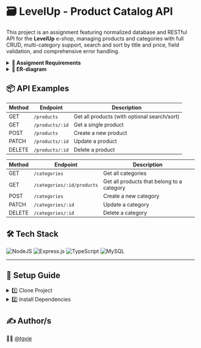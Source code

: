 # 🗃️ LevelUp - Product Catalog API
This project is an assignment featuring normalized database and RESTful API for the **LevelUp** e-shop, managing products and categories with full CRUD, multi-category support, search and sort by title and price, field validation, and comprehensive error handling.

<details>
<summary><strong>🧾 Assigment Requirements</strong></summary>

- ER-diagram
- Products & categories relationship
- CRUD for both tables
- Search + Sort
- Validation
- Error handling
</details>

<details>
<summary><strong>📐 ER-diagram</strong></summary>

| 📐 |
| --- |
| ![diagram](sql/ER-diagram.png) |
</details>

## 📦 API Examples
| Method | Endpoint | Description |
| ------ | -------- | ----------- |
| GET | `/products` | Get all products (with optional search/sort) |
| GET | `/products/:id` | Get a single product |
| POST | `/products` | Create a new product |
| PATCH | `/products/:id` | Update a product |
| DELETE | `/products/:id` | Delete a product |

| Method | Endpoint | Description |
| ------ | -------- | ----------- |
| GET | `/categories` | Get all categories |
| GET | `/categories/:id/products` | Get all products that belong to a category |
| POST | `/categories` | Create a new category |
| PATCH | `/categories/:id` | Update a category |
| DELETE | `/categories/:id` | Delete a category |

## 🛠️ Tech Stack
![NodeJS](https://img.shields.io/badge/Node.js-6DA55F?style=flat&logo=node.js&logoColor=white)
![Express.js](https://img.shields.io/badge/Express.js-%23404d59.svg?logo=express&logoColor=%2361DAFB)
![TypeScript](https://img.shields.io/badge/TypeScript-%23007ACC.svg?style=flat&logo=typescript&logoColor=white)
![MySQL](https://img.shields.io/badge/MySQL-4479A1?logo=mysql&logoColor=fff)

<hr>

## 🔧 Setup Guide
<details>
<summary>1️⃣ Clone Project</summary>
  
```bash
git clone https://github.com/username/repo-name.git
cd repo-name
```
</details>

<details>
<summary>2️⃣ Install Dependencies</summary>
  
```bash
npm install
```
- 3️⃣ Import `levelup.sql` file into MySQL server
- 4️⃣ Configure the database connection inside `src/db.ts`
- 5️⃣ Start the dev server with: `npm run dev`
</details>
  
## ✍️ Author/s
🧑‍💻 [@tgvie](https://github.com/tgvie)

</div>
